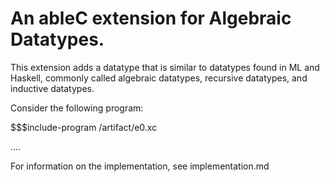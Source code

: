 # An ableC extension for Algebraic Datatypes.

This extension adds a datatype that is similar to datatypes found in
ML and Haskell, commonly called algebraic datatypes, recursive
datatypes, and inductive datatypes.

Consider the following program:

$$$include-program /artifact/e0.xc


....


For information on the implementation, see implementation.md
